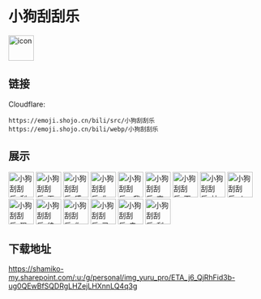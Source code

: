 # 小狗刮刮乐
<img src="https://emoji.shojo.cn/bili/src/小狗刮刮乐/icon.png" width="50" height="50" alt="icon">

## 链接
Cloudflare:
```
https://emoji.shojo.cn/bili/src/小狗刮刮乐
https://emoji.shojo.cn/bili/webp/小狗刮刮乐
```
## 展示
<img src="https://emoji.shojo.cn/bili/src/小狗刮刮乐/小狗刮刮乐-刮刮乐.png" width="50" height="50" alt="小狗刮刮乐-刮刮乐">
<img src="https://emoji.shojo.cn/bili/src/小狗刮刮乐/小狗刮刮乐-再来一次.png" width="50" height="50" alt="小狗刮刮乐-再来一次">
<img src="https://emoji.shojo.cn/bili/src/小狗刮刮乐/小狗刮刮乐-感谢参与.png" width="50" height="50" alt="小狗刮刮乐-感谢参与">
<img src="https://emoji.shojo.cn/bili/src/小狗刮刮乐/小狗刮刮乐-你号没了.png" width="50" height="50" alt="小狗刮刮乐-你号没了">
<img src="https://emoji.shojo.cn/bili/src/小狗刮刮乐/小狗刮刮乐-v我50.png" width="50" height="50" alt="小狗刮刮乐-v我50">
<img src="https://emoji.shojo.cn/bili/src/小狗刮刮乐/小狗刮刮乐-空降成功.png" width="50" height="50" alt="小狗刮刮乐-空降成功">
<img src="https://emoji.shojo.cn/bili/src/小狗刮刮乐/小狗刮刮乐-下次一定.png" width="50" height="50" alt="小狗刮刮乐-下次一定">
<img src="https://emoji.shojo.cn/bili/src/小狗刮刮乐/小狗刮刮乐-神奇海螺.png" width="50" height="50" alt="小狗刮刮乐-神奇海螺">
<img src="https://emoji.shojo.cn/bili/src/小狗刮刮乐/小狗刮刮乐-火钳刘明.png" width="50" height="50" alt="小狗刮刮乐-火钳刘明">
<img src="https://emoji.shojo.cn/bili/src/小狗刮刮乐/小狗刮刮乐-现眼包.png" width="50" height="50" alt="小狗刮刮乐-现眼包">
<img src="https://emoji.shojo.cn/bili/src/小狗刮刮乐/小狗刮刮乐-律师函警告.png" width="50" height="50" alt="小狗刮刮乐-律师函警告">
<img src="https://emoji.shojo.cn/bili/src/小狗刮刮乐/小狗刮刮乐-你在想桃子.png" width="50" height="50" alt="小狗刮刮乐-你在想桃子">
<img src="https://emoji.shojo.cn/bili/src/小狗刮刮乐/小狗刮刮乐-已三连.png" width="50" height="50" alt="小狗刮刮乐-已三连">
<img src="https://emoji.shojo.cn/bili/src/小狗刮刮乐/小狗刮刮乐-电子宠物.png" width="50" height="50" alt="小狗刮刮乐-电子宠物">
<img src="https://emoji.shojo.cn/bili/src/小狗刮刮乐/小狗刮刮乐-刮奖失败.png" width="50" height="50" alt="小狗刮刮乐-刮奖失败">

## 下载地址

https://shamiko-my.sharepoint.com/:u:/g/personal/img_yuru_pro/ETA_j6_QjRhFid3b-ug0QEwBfSQDRgLHZejLHXnnLQ4q3g